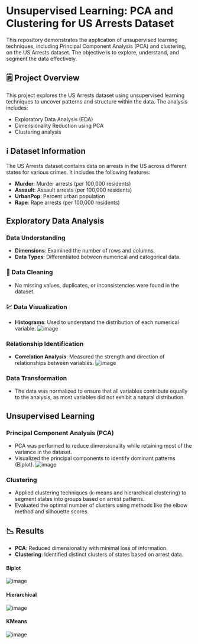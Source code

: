 # Unsupervised Learning: PCA and Clustering for US Arrests Dataset

This repository demonstrates the application of unsupervised learning techniques, including Principal Component Analysis (PCA) and clustering, on the US Arrests dataset. 
The objective is to explore, understand, and segment the data effectively.

## 🗒️ Project Overview
This project explores the US Arrests dataset using unsupervised learning techniques to uncover patterns and structure within the data. The analysis includes:
- Exploratory Data Analysis (EDA)
- Dimensionality Reduction using PCA
- Clustering analysis

## ℹ️ Dataset Information
The US Arrests dataset contains data on arrests in the US across different states for various crimes. It includes the following features:
- **Murder**: Murder arrests (per 100,000 residents)
- **Assault**: Assault arrests (per 100,000 residents)
- **UrbanPop**: Percent urban population
- **Rape**: Rape arrests (per 100,000 residents)

## Exploratory Data Analysis

### Data Understanding
- **Dimensions**: Examined the number of rows and columns.
- **Data Types**: Differentiated between numerical and categorical data.

### 🧼 Data Cleaning
- No missing values, duplicates, or inconsistencies were found in the dataset.

### 💹 Data Visualization
- **Histograms**: Used to understand the distribution of each numerical variable.
![image](https://github.com/user-attachments/assets/5cf2c02f-3030-4142-8024-22c272542917)

### Relationship Identification
- **Correlation Analysis**: Measured the strength and direction of relationships between variables.
![image](https://github.com/user-attachments/assets/9ee665fc-b469-40b8-9c84-1cdb72de80e3)

### Data Transformation
- The data was normalized to ensure that all variables contribute equally to the analysis, as most variables did not exhibit a natural distribution.

## Unsupervised Learning

### Principal Component Analysis (PCA)
- PCA was performed to reduce dimensionality while retaining most of the variance in the dataset.
- Visualized the principal components to identify dominant patterns (Biplot).
![image](https://github.com/user-attachments/assets/1c98a403-295c-4276-8024-2906c2025d69)

### Clustering
- Applied clustering techniques (k-means and hierarchical clustering) to segment states into groups based on arrest patterns.
- Evaluated the optimal number of clusters using methods like the elbow method and silhouette scores.

## 📉 Results
- **PCA**: Reduced dimensionality with minimal loss of information.
- **Clustering**: Identified distinct clusters of states based on arrest data.
  
#### Biplot
![image](https://github.com/user-attachments/assets/637944db-6402-4ad2-a08d-cfd9e561d976)

#### Hierarchical
![image](https://github.com/user-attachments/assets/b69d7fc8-3ea4-4573-a88e-e847ed42ef96)

#### KMeans
![image](https://github.com/user-attachments/assets/65991d7d-95e0-41e8-a7a1-6d04abfae423)


